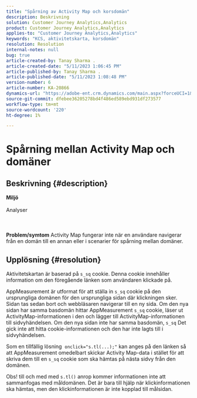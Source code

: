 ```yaml
---
title: "Spårning av Activity Map och korsdomän"
description: Beskrivning
solution: Customer Journey Analytics,Analytics
product: Customer Journey Analytics,Analytics
applies-to: "Customer Journey Analytics,Analytics"
keywords: "KCS, aktivitetskarta, korsdomän"
resolution: Resolution
internal-notes: null
bug: true
article-created-by: Tanay Sharma .
article-created-date: "5/11/2023 1:06:45 PM"
article-published-by: Tanay Sharma .
article-published-date: "5/11/2023 1:08:48 PM"
version-number: 6
article-number: KA-20866
dynamics-url: "https://adobe-ent.crm.dynamics.com/main.aspx?forceUCI=1&pagetype=entityrecord&etn=knowledgearticle&id=c9c012ab-fcef-ed11-8849-6045bd006079"
source-git-commit: dfebee36205278bd4f486ed589ebd931df273577
workflow-type: tm+mt
source-wordcount: '220'
ht-degree: 1%

---
```


# Spårning mellan Activity Map och domäner

## Beskrivning {#description}

<b>Miljö</b><br><br>Analyser<br><br> <br><br><b>Problem/symtom</b>
Activity Map fungerar inte när en användare navigerar från en domän till en annan eller i scenarier för spårning mellan domäner.


## Upplösning {#resolution}


Aktivitetskartan är baserad på `s_sq` cookie. Denna cookie innehåller information om den föregående länken som användaren klickade på.

AppMeasurement är utformat för att ställa in `s_sq` cookie på den ursprungliga domänen för den ursprungliga sidan där klickningen sker. Sidan tas sedan bort och webbläsaren navigerar till en ny sida. Om den nya sidan har samma basdomän hittar AppMeasurement `s_sq` cookie, läser ut ActivityMap-informationen i den och lägger till ActivityMap-informationen till sidvyhändelsen. Om den nya sidan inte har samma basdomän, `s_sq` Det gick inte att hitta cookie-informationen och den har inte lagts till i sidvyhändelsen.

Som en tillfällig lösning  `onclick="s.tl(...);"` kan anges på den länken så att AppMeasurement omedelbart skickar Activity Map-data i stället för att skriva dem till en `s_sq` cookie som ska hämtas på nästa sidvy från den domänen.



Obs! till och med med `s.tl()` anrop kommer informationen inte att sammanfogas med måldomänen. Det är bara till hjälp när klickinformationen ska hämtas, men den klickinformationen är inte kopplad till målsidan.




